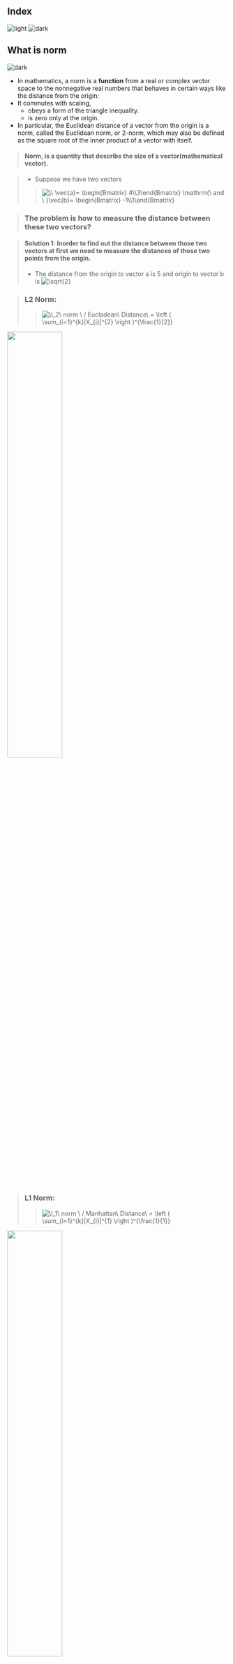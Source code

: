 ## Index
![light](https://user-images.githubusercontent.com/12748752/132402912-1a2a215e-de2f-4536-b28e-e75197136af9.png)
![dark](https://user-images.githubusercontent.com/12748752/132402918-976c6cc7-cc94-4267-9513-b3937504eb63.png)


## What is norm
![dark](https://user-images.githubusercontent.com/12748752/132402918-976c6cc7-cc94-4267-9513-b3937504eb63.png)
* In mathematics, a norm is a **function** from a real or complex vector space to the nonnegative real numbers that behaves in certain ways like the distance from the origin: 
* It commutes with scaling, 
   * obeys a form of the triangle inequality.
   * is zero only at the origin.
* In particular, the Euclidean distance of a vector from the origin is a norm, called the Euclidean norm, or 2-norm, which may also be defined as the square root of the inner product of a vector with itself.

> #### Norm, is a quantity that describs the size of a vector(mathematical vector).

> * Suppose we have two vectors
>>  <img src="https://latex.codecogs.com/svg.image?\\&space;\vec{a}=&space;\begin{Bmatrix}&space;4\\3\end{Bmatrix}&space;\mathrm{\&space;and&space;\&space;}\vec{b}=&space;\begin{Bmatrix}&space;-1\\1\end{Bmatrix}&space;" title="\\ \vec{a}= \begin{Bmatrix} 4\\3\end{Bmatrix} \mathrm{\ and \ }\vec{b}= \begin{Bmatrix} -1\\1\end{Bmatrix} " />

> ### The problem is how to measure the distance between these two vectors?

> #### Solution 1: Inorder to find out the distance between those two vectors at first we need to measure the distances of those two points from the origin.
> * The distance from the origin to vector a is 5 and origin to vector b is <img src="https://latex.codecogs.com/svg.image?\sqrt{2}" title="\sqrt{2}" />

> ### L2 Norm:
>> <img src="https://latex.codecogs.com/svg.image?\l_2\&space;norm&space;\&space;/&space;Eucladean\&space;Distance\&space;=&space;\left&space;(&space;\sum_{i=1}^{k}|X_{i}|^{2}&space;\right&space;)^{\frac{1}{2}}&space;" title="\l_2\ norm \ / Eucladean\ Distance\ = \left ( \sum_{i=1}^{k}|X_{i}|^{2} \right )^{\frac{1}{2}} " />

<img src="https://user-images.githubusercontent.com/12748752/141727741-6d7f2d7b-5ee2-4a0b-8fe1-d004be7b65ee.png" width=50%/>

> ### L1 Norm:
>> <img src="https://latex.codecogs.com/svg.image?\l_1\&space;norm&space;\&space;/&space;Manhattan\&space;Distance\&space;=&space;\left&space;(&space;\sum_{i=1}^{k}|X_{i}|^{1}&space;\right&space;)^{\frac{1}{1}}" title="\l_1\ norm \ / Manhattan\ Distance\ = \left ( \sum_{i=1}^{k}|X_{i}|^{1} \right )^{\frac{1}{1}}" />


<img src="https://user-images.githubusercontent.com/12748752/141729610-5eaf179c-a9b3-43c1-9ba6-b06cb528e566.png" width=50%/>

> ### Generalizing Norm:
> * l_n norm is the nth root of the summetion of all components to their powers. 
> <img src="https://latex.codecogs.com/svg.image?\l_n\&space;norm&space;\&space;/&space;Generalized\&space;Norm\&space;=&space;\left&space;(&space;\sum_{i=1}^{k}|X_{i}|^{n}&space;\right&space;)^{\frac{1}{n}}" title="\l_n\ norm \ / Generalized\ Norm\ = \left ( \sum_{i=1}^{k}|X_{i}|^{n} \right )^{\frac{1}{n}}" />
